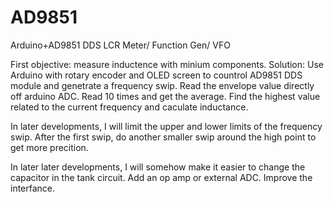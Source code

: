 # AD9851
Arduino+AD9851 DDS LCR Meter/ Function Gen/ VFO

First objective: measure inductence with minium components.
Solution: Use Arduino with rotary encoder and OLED screen to countrol AD9851 DDS module and genetrate a frequency swip. Read the envelope value directly off arduino ADC. Read 10 times and get the average. Find the highest value related to the current frequency and caculate inductance.

In later developments, I will limit the upper and lower limits of the frequency swip. After the first swip, do another smaller swip around the high point to get more precition.

In later later developments, I will somehow make it easier to change the capacitor in the tank circuit. Add an op amp or external ADC. Improve the interfance.
